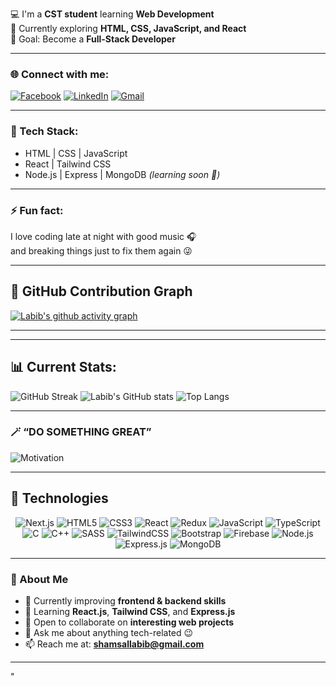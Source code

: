 💻 I'm a **CST student** learning **Web Development**  
🚀 Currently exploring **HTML, CSS, JavaScript, and React**  
🎯 Goal: Become a **Full-Stack Developer**

---

### 🌐 Connect with me:
[![Facebook](https://img.shields.io/badge/Facebook-%231877F2.svg?style=for-the-badge&logo=facebook&logoColor=white)](https://www.facebook.com/shamsallabib)
[![LinkedIn](https://img.shields.io/badge/LinkedIn-%230077B5.svg?style=for-the-badge&logo=linkedin&logoColor=white)](https://www.linkedin.com/in/shams-al-labib-5475b1387/)
[![Gmail](https://img.shields.io/badge/Email-D14836?style=for-the-badge&logo=gmail&logoColor=white)](mailto:shamsallabib@gmail.com)

---

### 🧠 Tech Stack:
- HTML | CSS | JavaScript  
- React | Tailwind CSS  
- Node.js | Express | MongoDB *(learning soon 👀)*

---

### ⚡ Fun fact:
I love coding late at night with good music 🎧  
and breaking things just to fix them again 😜  

---

## 🧮 GitHub Contribution Graph

[![Labib's github activity graph](https://github-readme-activity-graph.vercel.app/graph?username=shams-labib&theme=react-dark&hide_border=true&area=true)](https://github.com/ashutosh00710/github-readme-activity-graph)

---

---

## 📊 Current Stats:
![GitHub Streak](https://streak-stats.demolab.com?user=shams-labib&theme=radical&hide_border=true&border_radius=8)
![Labib's GitHub stats](https://github-readme-stats.vercel.app/api?username=shams-labib&show_icons=true&theme=radical&hide_border=true)
![Top Langs](https://github-readme-stats.vercel.app/api/top-langs/?username=shams-labib&layout=compact&theme=radical&hide_border=true)

---

### 🪄 “DO SOMETHING GREAT”
![Motivation](https://images.unsplash.com/photo-1507842217343-583bb7270b66?auto=format&fit=crop&w=800&q=80)

---

## 🧰 Technologies
<div align="center">

![Next.js](https://img.shields.io/badge/Next.js-000000?style=for-the-badge&logo=nextdotjs&logoColor=white)
![HTML5](https://img.shields.io/badge/HTML5-E34F26?style=for-the-badge&logo=html5&logoColor=white)
![CSS3](https://img.shields.io/badge/CSS3-1572B6?style=for-the-badge&logo=css3&logoColor=white)
![React](https://img.shields.io/badge/React-20232A?style=for-the-badge&logo=react&logoColor=61DAFB)
![Redux](https://img.shields.io/badge/Redux-593D88?style=for-the-badge&logo=redux&logoColor=white)
![JavaScript](https://img.shields.io/badge/JavaScript-F7DF1E?style=for-the-badge&logo=javascript&logoColor=black)
![TypeScript](https://img.shields.io/badge/TypeScript-007ACC?style=for-the-badge&logo=typescript&logoColor=white)
![C](https://img.shields.io/badge/C-00599C?style=for-the-badge&logo=c&logoColor=white)
![C++](https://img.shields.io/badge/C++-00599C?style=for-the-badge&logo=cplusplus&logoColor=white)
![SASS](https://img.shields.io/badge/SASS-CC6699?style=for-the-badge&logo=sass&logoColor=white)
![TailwindCSS](https://img.shields.io/badge/Tailwind_CSS-06B6D4?style=for-the-badge&logo=tailwindcss&logoColor=white)
![Bootstrap](https://img.shields.io/badge/Bootstrap-7952B3?style=for-the-badge&logo=bootstrap&logoColor=white)
![Firebase](https://img.shields.io/badge/Firebase-FFCA28?style=for-the-badge&logo=firebase&logoColor=black)
![Node.js](https://img.shields.io/badge/Node.js-339933?style=for-the-badge&logo=nodedotjs&logoColor=white)
![Express.js](https://img.shields.io/badge/Express.js-000000?style=for-the-badge&logo=express&logoColor=white)
![MongoDB](https://img.shields.io/badge/MongoDB-47A248?style=for-the-badge&logo=mongodb&logoColor=white)

</div>

---

### 🧩 About Me
- 🔭 Currently improving **frontend & backend skills**  
- 🌱 Learning **React.js**, **Tailwind CSS**, and **Express.js**  
- 👯 Open to collaborate on **interesting web projects**  
- 💬 Ask me about anything tech-related 😉  
- 📫 Reach me at: **shamsallabib@gmail.com**

---

<!--
**shams-labib/shams-labib** is a ✨ special ✨ repository because its README.md (this file) appears on your GitHub profile.
-->




"
